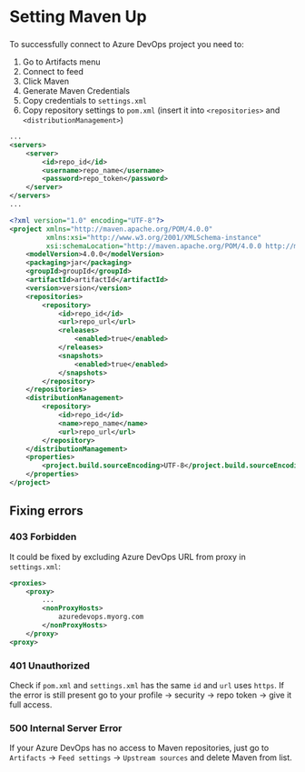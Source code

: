 # Setting Maven Up

### 

To successfully connect to Azure DevOps project you need to:
1. Go to Artifacts menu
2. Connect to feed
3. Click Maven
4. Generate Maven Credentials
5. Copy credentials to `settings.xml`
6. Copy repository settings to `pom.xml` (insert it into `<repositories>` and `<distributionManagement>`)

```XML
...
<servers>
    <server>
        <id>repo_id</id>
        <username>repo_name</username>
        <password>repo_token</password>
    </server>
</servers>
...
```

```XML
<?xml version="1.0" encoding="UTF-8"?>
<project xmlns="http://maven.apache.org/POM/4.0.0"
         xmlns:xsi="http://www.w3.org/2001/XMLSchema-instance"
         xsi:schemaLocation="http://maven.apache.org/POM/4.0.0 http://maven.apache.org/xsd/maven-4.0.0.xsd">
    <modelVersion>4.0.0</modelVersion>
    <packaging>jar</packaging>
    <groupId>groupId</groupId>
    <artifactId>artifactId</artifactId>
    <version>version</version>
    <repositories>
        <repository>
            <id>repo_id</id>
            <url>repo_url</url>
            <releases>
                <enabled>true</enabled>
            </releases>
            <snapshots>
                <enabled>true</enabled>
            </snapshots>
        </repository>
    </repositories>
    <distributionManagement>
        <repository>
            <id>repo_id</id>
            <name>repo_name</name>
            <url>repo_url</url>
        </repository>
    </distributionManagement>
    <properties>
        <project.build.sourceEncoding>UTF-8</project.build.sourceEncoding>
    </properties>
</project>
```

## Fixing errors

### 403 Forbidden

It could be fixed by excluding Azure DevOps URL from proxy in `settings.xml`:
```XML
<proxies>
    <proxy>
        ...
        <nonProxyHosts>
            azuredevops.myorg.com
        </nonProxyHosts>
    </proxy>
<proxy>
```

### 401 Unauthorized

Check if `pom.xml` and `settings.xml` has the same `id` and `url` uses `https`. If the error is still present go to your profile -> security -> repo token -> give it full access.

### 500 Internal Server Error

If your Azure DevOps has no access to Maven repositories, just go to `Artifacts` -> `Feed settings` -> `Upstream sources` and delete Maven from list.